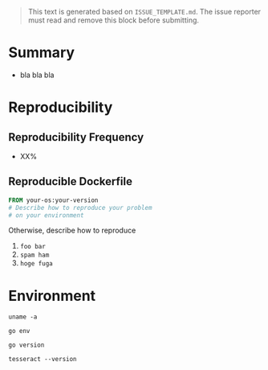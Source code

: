 > This text is generated based on `ISSUE_TEMPLATE.md`. The issue reporter must read and remove this block before submitting.

# Summary

- bla bla bla

# Reproducibility

## Reproducibility Frequency

- XX%

## Reproducible Dockerfile

```dockerfile
FROM your-os:your-version
# Describe how to reproduce your problem
# on your environment
```

Otherwise, describe how to reproduce

1. `foo bar`
2. `spam ham`
3. `hoge fuga`

# Environment

```
uname -a
```

```
go env
```

```
go version
```

```
tesseract --version
```
